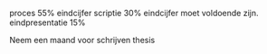 proces 55% eindcijfer
scriptie 30% eindcijfer moet voldoende zijn.
eindpresentatie 15%

Neem een maand voor schrijven thesis